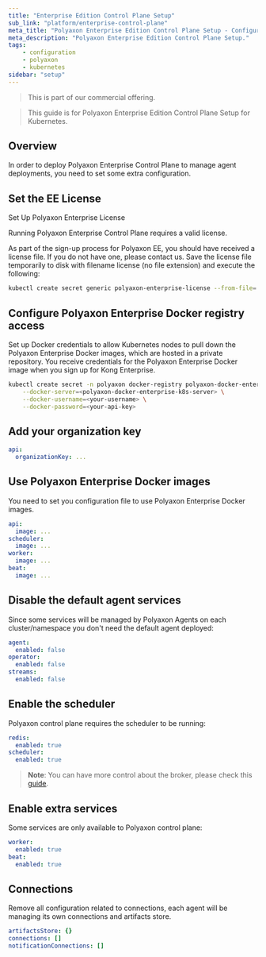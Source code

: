 ```yaml
---
title: "Enterprise Edition Control Plane Setup"
sub_link: "platform/enterprise-control-plane"
meta_title: "Polyaxon Enterprise Edition Control Plane Setup - Configuration"
meta_description: "Polyaxon Enterprise Edition Control Plane Setup."
tags:
    - configuration
    - polyaxon
    - kubernetes
sidebar: "setup"
---
```


<blockquote class="commercial">This is part of our commercial offering.</blockquote>

> This guide is for Polyaxon Enterprise Edition Control Plane Setup for Kubernetes.

## Overview

In order to deploy Polyaxon Enterprise Control Plane to manage agent deployments, you need to set some extra configuration.

## Set the EE License

Set Up Polyaxon Enterprise License

Running Polyaxon Enterprise Control Plane requires a valid license.

As part of the sign-up process for Polyaxon EE, you should have received a license file.
If you do not have one, please contact us.
Save the license file temporarily to disk with filename license (no file extension) and execute the following:

```bash
kubectl create secret generic polyaxon-enterprise-license --from-file=./license -n polyaxon
```

## Configure Polyaxon Enterprise Docker registry access

Set up Docker credentials to allow Kubernetes nodes to pull down the Polyaxon Enterprise Docker images, 
which are hosted in a private repository.
You receive credentials for the Polyaxon Enterprise Docker image when you sign up for Kong Enterprise.

```bash
kubectl create secret -n polyaxon docker-registry polyaxon-docker-enterprise-k8s \
    --docker-server=<polyaxon-docker-enterprise-k8s-server> \
    --docker-username=<your-username> \
    --docker-password=<your-api-key>
```

## Add your organization key

```yaml
api:
  organizationKey: ...
```

## Use Polyaxon Enterprise Docker images

You need to set you configuration file to use Polyaxon Enterprise Docker images.

```yaml
api:
  image: ...
scheduler:
  image: ...
worker:
  image: ...
beat:
  image: ...
```

## Disable the default agent services

Since some services will be managed by Polyaxon Agents on each cluster/namespace you don't need the default agent deployed:

```yaml
agent:
  enabled: false
operator:
  enabled: false
streams:
  enabled: false
```

## Enable the scheduler

Polyaxon control plane requires the scheduler to be running:

```yaml
redis:
  enabled: true
scheduler:
  enabled: true
```

> **Note**: You can have more control about the broker, please check this [guide](/docs/setup/platform/broker/).

## Enable extra services

Some services are only available to Polyaxon control plane:

```yaml
worker:
  enabled: true
beat:
  enabled: true
```

## Connections

Remove all configuration related to connections, each agent will be managing its own connections and artifacts store.

```yaml
artifactsStore: {}
connections: []
notificationConnections: []
```
